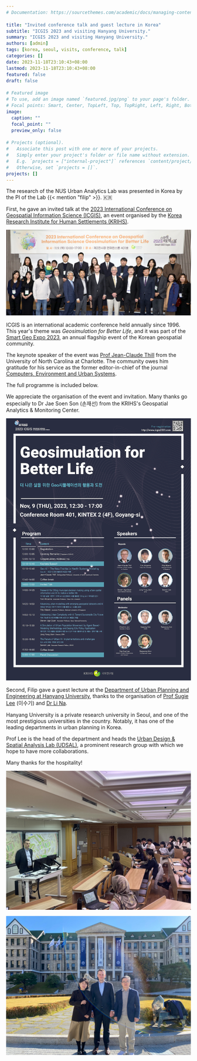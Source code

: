 ```yaml
---
# Documentation: https://sourcethemes.com/academic/docs/managing-content/

title: "Invited conference talk and guest lecture in Korea"
subtitle: "ICGIS 2023 and visiting Hanyang University."
summary: "ICGIS 2023 and visiting Hanyang University."
authors: [admin]
tags: [korea, seoul, visits, conference, talk]
categories: []
date: 2023-11-18T23:10:43+08:00
lastmod: 2023-11-18T23:10:43+08:00
featured: false
draft: false

# Featured image
# To use, add an image named `featured.jpg/png` to your page's folder.
# Focal points: Smart, Center, TopLeft, Top, TopRight, Left, Right, BottomLeft, Bottom, BottomRight.
image:
  caption: ""
  focal_point: ""
  preview_only: false

# Projects (optional).
#   Associate this post with one or more of your projects.
#   Simply enter your project's folder or file name without extension.
#   E.g. `projects = ["internal-project"]` references `content/project/deep-learning/index.md`.
#   Otherwise, set `projects = []`.
projects: []
---
```


The research of the NUS Urban Analytics Lab was presented in Korea by the PI of the Lab {{< mention "filip" >}}. 🇰🇷

First, he gave an invited talk at the [2023 International Conference on Geospatial Information Science (ICGIS)](https://icgis2023.com), an event organised by the [Korea Research Institute for Human Settlements (KRIHS)](https://www.krihs.re.kr/eng/).

![](1.jpg)

ICGIS is an international academic conference held annually since 1996.
This year's theme was _Geosimulation for Better Life_, and it was part of the [Smart Geo Expo 2023](http://smartgeoexpo.kr), an annual flagship event of the Korean geospatial community.

The keynote speaker of the event was [Prof Jean-Claude Thill](https://pages.charlotte.edu/jean-claude-thill/) from the University of North Carolina at Charlotte.
The community owes him gratitude for his service as the former editor-in-chief of the journal [Computers, Environment and Urban Systems](https://www.sciencedirect.com/journal/computers-environment-and-urban-systems).

The full programme is included below.

We appreciate the organisation of the event and invitation.
Many thanks go especially to Dr Jae Soen Son (손재선) from the KRIHS's Geospatial Analytics & Monitoring Center.

![](2.png)

Second, Filip gave a guest lecture at the [Department of Urban Planning and Engineering at Hanyang University](http://hyurban.hanyang.ac.kr), thanks to the organisation of [Prof Sugie Lee](http://junhwan89.cafe24.com/mainpeople/nueva-professor) (이수기) and [Dr Li Na](https://scholar.google.com/citations?user=eaH__jsAAAAJ&hl=zh-CN).

Hanyang University is a private research university in Seoul, and one of the most prestigious universities in the country.
Notably, it has one of the leading departments in urban planning in Korea. 

Prof Lee is the head of the department and heads the [Urban Design & Spatial Analysis Lab (UDSAL)](http://udsal.hanyang.ac.kr), a prominent research group with which we hope to have more collaborations.

Many thanks for the hospitality!

![](3.jpg)

![](4.jpg)
